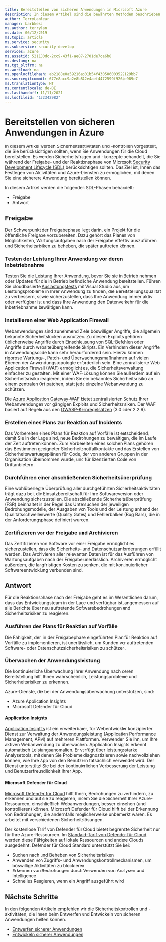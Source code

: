 ```yaml
---
title: Bereitstellen von sicheren Anwendungen in Microsoft Azure
description: In diesem Artikel sind die bewährten Methoden beschrieben, die in der Freigabe- und in der Reaktionsphase eines Webanwendungsprojekts beachtet werden sollten.
author: TerryLanfear
manager: barbkess
ms.author: terrylan
ms.date: 06/12/2019
ms.topic: article
ms.service: security
ms.subservice: security-develop
services: azure
ms.assetid: 521180dc-2cc9-43f1-ae87-2701de7ca6b8
ms.devlang: na
ms.tgt_pltfrm: na
ms.workload: na
ms.openlocfilehash: ab2188e0a59216ab01b54f430506003529129bb7
ms.sourcegitcommit: 677e8acc9a2e8b842e4aef4472599f9264e989e7
ms.translationtype: HT
ms.contentlocale: de-DE
ms.lasthandoff: 11/11/2021
ms.locfileid: "132342982"
---
```

# <a name="deploy-secure-applications-on-azure"></a>Bereitstellen von sicheren Anwendungen in Azure
In diesem Artikel werden Sicherheitsaktivitäten und -kontrollen vorgestellt, die Sie berücksichtigen sollten, wenn Sie Anwendungen für die Cloud bereitstellen. Es werden Sicherheitsfragen und -konzepte behandelt, die Sie während der Freigabe- und der Reaktionsphase von Microsoft [Security Development Lifecycle (SDL)](/previous-versions/windows/desktop/cc307891(v=msdn.10)) berücksichtigen sollten. Das Ziel ist, Ihnen das Festlegen von Aktivitäten und Azure-Diensten zu ermöglichen, mit denen Sie eine sicherere Anwendung bereitstellen können.

In diesem Artikel werden die folgenden SDL-Phasen behandelt:

- Freigabe
- Antwort

## <a name="release"></a>Freigabe
Der Schwerpunkt der Freigabephase liegt darin, ein Projekt für die öffentliche Freigabe vorzubereiten. Dazu gehört das Planen von Möglichkeiten, Wartungsaufgaben nach der Freigabe effektiv auszuführen und Sicherheitsrisiken zu beheben, die später auftreten können.

### <a name="check-your-applications-performance-before-you-launch"></a>Testen der Leistung Ihrer Anwendung vor deren Inbetriebnahme

Testen Sie die Leistung Ihrer Anwendung, bevor Sie sie in Betrieb nehmen oder Updates für die in Betrieb befindliche Anwendung bereitstellen. Führen Sie cloudbasierte [Auslastungstests](https://www.visualstudio.com/docs/test/performance-testing/getting-started/getting-started-with-performance-testing) mit Visual Studio aus, um Leistungsprobleme in Ihrer Anwendung zu finden, die Bereitstellungsqualität zu verbessern, sowie sicherzustellen, dass Ihre Anwendung immer aktiv oder verfügbar ist und dass Ihre Anwendung den Datenverkehr für die Inbetriebnahme bewältigen kann.

### <a name="install-a-web-application-firewall"></a>Installieren einer Web Application Firewall

Webanwendungen sind zunehmend Ziele böswilliger Angriffe, die allgemein bekannte Sicherheitslücken ausnutzen. Zu diesen Exploits gehören üblicherweise Angriffe durch Einschleusung von SQL-Befehlen oder Angriffe durch websiteübergreifende Skripts. Ein Verhindern dieser Angriffe in Anwendungscode kann sehr herausfordernd sein. Hierzu können rigorose Wartungs-, Patch- und Überwachungsmaßnahmen auf vielen Ebenen der Anwendungstopologie erforderlich sein. Eine zentralisierte Web Application Firewall (WAF) ermöglicht es, die Sicherheitsverwaltung einfacher zu gestalten. Mit einer WAF-Lösung können Sie außerdem auf ein Sicherheitsrisiko reagieren, indem Sie ein bekanntes Sicherheitsrisiko an einem zentralen Ort patchen, statt jede einzelne Webanwendung zu schützen.

Die [Azure Application Gateway-WAF](../../web-application-firewall/ag/ag-overview.md) bietet zentralisierten Schutz Ihrer Webanwendungen vor gängigen Exploits und Sicherheitsrisiken. Der WAF basiert auf Regeln aus den [OWASP-Kernregelsätzen](https://www.owasp.org/index.php/Category:OWASP_ModSecurity_Core_Rule_Set_Project) (3.0 oder 2.2.9).

### <a name="create-an-incident-response-plan"></a>Erstellen eines Plans zur Reaktion auf Incidents

Das Vorbereiten eines Plans für Reaktion auf Vorfälle ist entscheidend, damit Sie in der Lage sind, neue Bedrohungen zu bewältigen, die im Laufe der Zeit auftreten können. Zum Vorbereiten eines solchen Plans gehören das Bestimmen geeigneter Sicherheitsnotfallkontakte und das Erstellen von Sicherheitswartungsplänen für Code, der von anderen Gruppen in der Organisation übernommen wurde, und für lizenzierten Code von Drittanbietern.

### <a name="conduct-a-final-security-review"></a>Durchführen einer abschließenden Sicherheitsüberprüfung

Eine wohlüberlegte Überprüfung aller durchgeführten Sicherheitsaktivitäten trägt dazu bei, die Einsatzbereitschaft für Ihre Softwareversion oder Anwendung sicherzustellen. Die abschließende Sicherheitsüberprüfung (FSR) beinhaltet in der Regel das Untersuchen der jeweiligen Bedrohungsmodelle, der Ausgaben von Tools und der Leistung anhand der Qualitätsschwellenwerte (Quality Gates) und Fehlerbalken (Bug Bars), die in der Anforderungsphase definiert wurden.

### <a name="certify-release-and-archive"></a>Zertifizieren vor der Freigabe und Archivieren

Das Zertifizieren von Software vor einer Freigabe ermöglicht es sicherzustellen, dass die Sicherheits- und Datenschutzanforderungen erfüllt werden. Das Archivieren aller relevanten Daten ist für das Ausführen von Wartungsaufgaben nach der Freigabe unerlässlich. Archivieren ermöglicht außerdem, die langfristigen Kosten zu senken, die mit kontinuierlicher Softwareentwicklung verbunden sind.

## <a name="response"></a>Antwort

Für die Reaktionsphase nach der Freigabe geht es im Wesentlichen darum, dass das Entwicklungsteam in der Lage und verfügbar ist, angemessen auf alle Berichte über neu auftretende Softwarebedrohungen und Sicherheitsrisiken zu reagieren.

### <a name="execute-the-incident-response-plan"></a>Ausführen des Plans für Reaktion auf Vorfälle

Die Fähigkeit, den in der Freigabephase eingeführten Plan für Reaktion auf Vorfälle zu implementieren, ist unerlässlich, um Kunden vor auftretenden Software- oder Datenschutzsicherheitsrisiken zu schützen.

### <a name="monitor-application-performance"></a>Überwachen der Anwendungsleistung

Die kontinuierliche Überwachung Ihrer Anwendung nach deren Bereitstellung hilft Ihnen wahrscheinlich, Leistungsprobleme und Sicherheitsrisiken zu erkennen.

Azure-Dienste, die bei der Anwendungsüberwachung unterstützen, sind:

  - Azure Application Insights
  - Microsoft Defender für Cloud

#### <a name="application-insights"></a>Application Insights

[Application Insights](../../azure-monitor/app/app-insights-overview.md) ist ein erweiterbarer, für Webentwickler konzipierter Dienst zur Verwaltung der Anwendungsleistung (Application Performance Management, APM) auf mehreren Plattformen. Verwenden Sie ihn, um Ihre aktiven Webanwendung zu überwachen. Application Insights erkennt automatisch Leistungsanomalien. Er verfügt über leistungsstarke Analysetools, mit denen Sie Probleme diagnostizieren sowie nachvollziehen können, wie Ihre App von den Benutzern tatsächlich verwendet wird. Der Dienst unterstützt Sie bei der kontinuierlichen Verbesserung der Leistung und Benutzerfreundlichkeit Ihrer App.

#### <a name="microsoft-defender-for-cloud"></a>Microsoft Defender für Cloud

[ Microsoft Defender für Cloud](../../security-center/security-center-introduction.md) hilft Ihnen, Bedrohungen zu verhindern, zu erkennen und auf sie zu reagieren, indem Sie die Sicherheit Ihrer Azure-Ressourcen, einschließlich Webanwendungen, besser einsehen (und kontrollieren) können. Microsoft Defender für Cloud hilft bei der Erkennung von Bedrohungen, die andernfalls möglicherweise unbemerkt wären. Es arbeitet mit verschiedenen Sicherheitslösungen.

Der kostenlose Tarif von Defender für Cloud bietet begrenzte Sicherheit nur für Ihre Azure-Ressourcen. Im [Standard-Tarif von Defender für Cloud](../../security-center/security-center-get-started.md) werden diese Fähigkeiten auf lokale Ressourcen und andere Clouds ausgedehnt.
Defender für Cloud Standard unterstützt Sie bei:

  - Suchen nach und Beheben von Sicherheitsrisiken
  - Anwenden von Zugriffs- und Anwendungskontrollmechanismen, um böswillige Aktivitäten zu blockieren
  - Erkennen von Bedrohungen durch Verwenden von Analysen und Intelligence
  - Schnelles Reagieren, wenn ein Angriff ausgeführt wird

## <a name="next-steps"></a>Nächste Schritte
In den folgenden Artikeln empfehlen wir die Sicherheitskontrollen und -aktivitäten, die Ihnen beim Entwerfen und Entwickeln von sicheren Anwendungen helfen können.

- [Entwerfen sicherer Anwendungen](secure-design.md)
- [Entwickeln sicherer Anwendungen](secure-develop.md)
